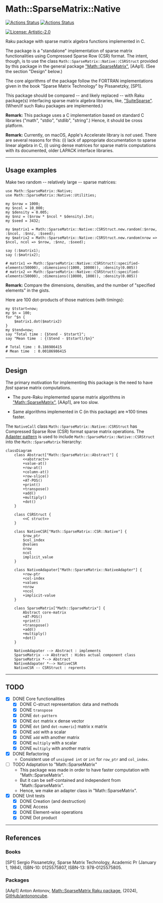 # Math::SparseMatrix::Native

[![Actions Status](https://github.com/antononcube/Raku-Math-SparseMatrix-Native/actions/workflows/linux.yml/badge.svg)](https://github.com/antononcube/Raku-Math-SparseMatrix-Native/actions)
[![Actions Status](https://github.com/antononcube/Raku-Math-SparseMatrix-Native/actions/workflows/macos.yml/badge.svg)](https://github.com/antononcube/Raku-Math-SparseMatrix-Native/actions)

[![License: Artistic-2.0](https://img.shields.io/badge/License-Artistic%202.0-0298c3.svg)](https://opensource.org/licenses/Artistic-2.0)

Raku package with sparse matrix algebra functions implemented in C.

The package is a "standalone" implementation of sparse matrix functionalities using 
Compressed Sparse Row (CSR) format. The intent, though, is to use the class `Math::SparseMatrix::Native::CSRStruct`
provided by this package in the general package 
["Math::SparseMatrix"](https://github.com/antononcube/Raku-Math-SparseMatrix), [AAp1].
(See the section "Design" below.)

The core algorithms of the package follow the FORTRAN implementations given in the book
"Sparse Matrix Technology" by Pissanetzky, [SP1].

This package should be compared -- and likely replaced -- with Raku package(s) interfacing 
sparse matrix algebra libraries, like, 
["SuiteSparse"](https://github.com/DrTimothyAldenDavis/SuiteSparse).
(When/if such Raku packages are implemented.)

**Remark:** This package uses a C implementation based on standard C libraries ("math", "stdio", "stdlib", "string".)
Hence, it should be cross platform.

**Remark:** Currently, on macOS, Apple's Accelerate library is _not_ used.
There are several reasons for this: 
(i) lack of appropriate documentation to sparse linear algebra in C,
(i) using dense matrices for sparse matrix computations with its documented, older LAPACK interface libraries.

------

## Usage examples

Make two random -- relatively large -- sparse matrices:

```perl6
use Math::SparseMatrix::Native;
use Math::SparseMatrix::Native::Utilities;

my $nrow = 1000;
my $ncol = 10_000;
my $density = 0.005;
my $nnz = ($nrow * $ncol * $density).Int;
my $seed = 3432;

my $matrix1 = Math::SparseMatrix::Native::CSRStruct.new.random(:$nrow, :$ncol, :$nnz, :$seed);
my $matrix2 = Math::SparseMatrix::Native::CSRStruct.new.random(nrow => $ncol, ncol => $nrow, :$nnz, :$seed);

say (:$matrix1);
say (:$matrix2);
```
```
# matrix1 => Math::SparseMatrix::Native::CSRStruct(:specified-elements(50000), :dimensions((1000, 10000)), :density(0.005))
# matrix2 => Math::SparseMatrix::Native::CSRStruct(:specified-elements(50000), :dimensions((10000, 1000)), :density(0.005))
```

**Remark:** Compare the dimensions, densities, and the number of "specified elements" in the gists. 

Here are 100 dot-products of those matrices (with timings):

```perl6
my $tstart=now;
my $n = 100;
for ^$n {
    $matrix1.dot($matrix2)
}
my $tend=now;
say "Total time : {$tend - $tstart}";
say "Mean time  : {($tend - $tstart)/$n}"
```
```
# Total time : 0.186986415
# Mean time  : 0.00186986415
```

------

## Design

The primary motivation for implementing this package is the need to have _fast_ sparse matrix computations.

- The pure-Raku implemented sparse matrix algorithms in 
["Math::SparseMatrix"](https://raku.land/zef:antononcube/Math::SparseMatrix), [AAp1],
are too slow. 

- Same algorithms implemented in C (in this package) are ≈100 times faster.  

The `NativeCall` class `Math::SparseMatrix::Native::CSRStruct` has Compressed Sparse Row (CSR) format sparse matrix operations.
The [Adapter pattern](https://en.wikipedia.org/wiki/Adapter_pattern) is used to include `Math::SparseMatrix::Native::CSRStruct`
into the `Math::SparseMatrix` hierarchy:

```mermaid
classDiagram
    class Abstract["Math::SparseMatrix::Abstract"] {
        <<abstract>>
        +value-at()
        +row-at()
        +column-at()
        +row-slice()
        +AT-POS()
        +print()
        +transpose()
        +add()
        +multiply()
        +dot()
    }

    class CSRStruct {
        <<C struct>>
    }
    
    class NativeCSR["Math::SparseMatrix::CSR::Native"] {
        $row_ptr
        $col_index
        @values
        nrow
        ncol
        implicit_value
    }

    class NativeAdapater["Math::SparseMatrix::NativeAdapter"] {
        +row-ptr
        +col-index
        +values
        +nrow
        +ncol
        +implicit-value
    }    
    
    class SparseMatrix["Math::SparseMatrix"] {
        Abstract core-matrix
        +AT-POS()
        +print()
        +transpose()
        +add()
        +multiply()
        +dot()
    }
    
    NativeAdapater --> Abstract : implements
    SparseMatrix --> Abstract : Hides actual component class
    SparseMatrix *--> Abstract
    NativeAdapater *--> NativeCSR
    NativeCSR -- CSRStruct : reprents
```

------

## TODO

- [X] DONE Core functionalities
    - [X] DONE C-struct representation: data and methods
    - [X] DONE `transpose`
    - [X] DONE `dot-pattern`
    - [X] DONE `dot` matrix x dense vector
    - [X] DONE `dot` (and `dot-numeric`) matrix x matrix
    - [X] DONE `add` with a scalar
    - [X] DONE `add` with another matrix
    - [X] DONE `multiply` with a scalar
    - [X] DONE `multiply` with another matrix
- [X] DONE Refactoring
  - Consistent use of `unsigned int` or `int` for `row_ptr` and `col_index`. 
- [ ] TODO Adaptation to "Math::SparseMatrix"
    - This package was made in order to have faster computation with "Math::SparseMatrix".
    - But it can be self-contained and independent from "Math::SparseMatrix".
    - Hence, we make an adapter class in "Math::SparseMatrix".
- [X] DONE Unit tests
    - [X] DONE Creation (and destruction)
    - [X] DONE Access
    - [X] DONE Element-wise operations
    - [X] DONE Dot product

------

## References

### Books

[SP1] Sergio Pissanetzky, Sparse Matrix Technology, Academic Pr (January 1, 1984), ISBN-10: 0125575807, ISBN-13: 978-0125575805.

### Packages

[AAp1] Anton Antonov,
[Math::SparseMatrix Raku package](https://github.com/antononcube/Raku-Math-SparseMatrix),
(2024),
[GitHub/antononcube](https://github.com/antononcube).

